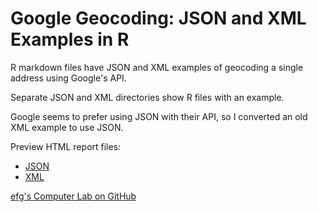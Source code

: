 Google Geocoding: JSON and XML Examples in R
============================================

R markdown files have JSON and XML examples of geocoding a single address using Google's API.

Separate JSON and XML directories show R files with an example.

Google seems to prefer using JSON with their API, so I converted an old XML example to use JSON.

Preview HTML report files:

- [JSON](http://htmlpreview.github.io/?https://github.com/EarlGlynn/google-geocode-json-xml/blob/master/Google-Geocode-Example-JSON.html)
- [XML](http://htmlpreview.github.io/?https://github.com/EarlGlynn/google-geocode-json-xml/blob/master/Google-Geocode-Example-XML.html)

[efg's Computer Lab on GitHub](http://earlglynn.github.io/)
